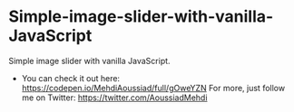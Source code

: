 # Simple-image-slider-with-vanilla-JavaScript
Simple image slider with vanilla JavaScript.
 - You can check it out here: https://codepen.io/MehdiAoussiad/full/gOweYZN
 For more, just follow me on Twitter: https://twitter.com/AoussiadMehdi
